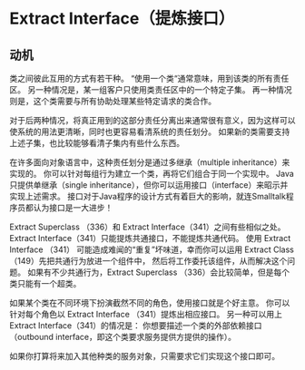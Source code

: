 # Extract Interface（提炼接⼝）

## 动机

类之间彼此互⽤的⽅式有若⼲种。
“使⽤⼀个类“通常意味，⽤到该类的所有责任区。
另⼀种情况是，某⼀组客户只使⽤类责任区中的⼀个特定⼦集。
再⼀种情况则是，这个类需要与所有协助处理某些特定请求的类合作。

对于后两种情况，将真正⽤到的这部分责任分离出来通常很有意义，因为这样可以使系统的⽤法更清晰，同时也更容易看清系统的责任划分。
如果新的类需要⽀持上述⼦集，也⽐较能够看清⼦集内有些什么东⻄。

在许多⾯向对象语⾔中，这种责任划分是通过多继承（multiple inheritance）来实现的。
你可以针对每组⾏为建⽴⼀个类，再将它们组合于同⼀个实现中。
Java只提供单继承（single inheritance），但你可以运⽤接⼝（interface）来昭示并实现上述需求。
接⼝对于Java程序的设计⽅式有着巨⼤的影响，就连Smalltalk程序员都认为接⼝是⼀⼤进步！

Extract Superclass （336）和 Extract Interface（341）之间有些相似之处。
Extract Interface（341）只能提炼共通接⼝，不能提炼共通代码。
使⽤ Extract Interface （341） 可能造成难闻的“重复”坏味道，幸⽽你可以运⽤ Extract Class（149）先把共通⾏为放进⼀个组件中，
然后将⼯作委托该组件，从⽽解决这个问题。
如果有不少共通⾏为，Extract Superclass （336）会⽐较简单，但是每个类只能有⼀个超类。

如果某个类在不同环境下扮演截然不同的⻆⾊，使⽤接⼝就是个好主意。
你可以针对每个⻆⾊以 Extract Interface （341）提炼出相应接⼝。
另⼀种可以⽤上 Extract Interface（341）的情况是：
你想要描述⼀个类的外部依赖接⼝（outbound interface，即这个类要求服务提供⽅提供的操作）。

如果你打算将来加⼊其他种类的服务对象，只需要求它们实现这个接⼝即可。

